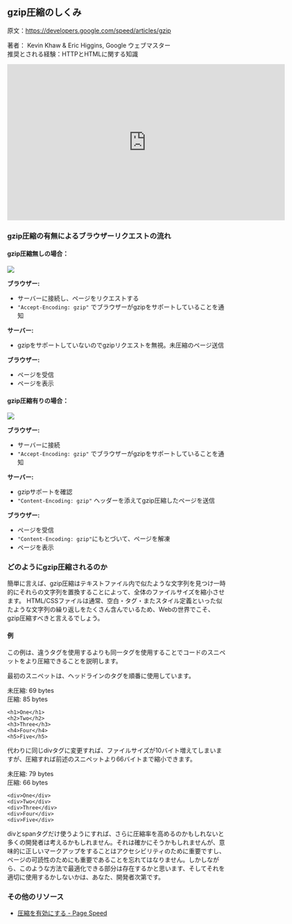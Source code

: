 ## gzip圧縮のしくみ

原文：<https://developers.google.com/speed/articles/gzip>

著者： Kevin Khaw & Eric Higgins, Google ウェブマスター  
推奨とされる経験：HTTPとHTMLに関する知識

<iframe width="640" height="360" src="http://www.youtube.com/embed/Mjab_aZsdxw" frameborder="0" allowfullscreen></iframe>

### gzip圧縮の有無によるブラウザーリクエストの流れ

#### gzip圧縮無しの場合：

![](/images/contents/gzip_off.png)

__ブラウザー:__

+  サーバーに接続し、ページをリクエストする
+ `"Accept-Encoding: gzip"` でブラウザーがgzipをサポートしていることを通知

__サーバー:__

+ gzipをサポートしていないのでgzipリクエストを無視。未圧縮のページ送信

__ブラウザー:__

+ ページを受信
+ ページを表示


#### gzip圧縮有りの場合：

![](/images/contents/gzip_on.png)

__ブラウザー:__

+  サーバーに接続
+ `"Accept-Encoding: gzip"` でブラウザーがgzipをサポートしていることを通知

__サーバー:__

+ gzipサポートを確認
+ `"Content-Encoding: gzip"` ヘッダーを添えてgzip圧縮したページを送信


__ブラウザー:__

+ ページを受信
+ `"Content-Encoding: gzip"`にもとづいて、ページを解凍
+ ページを表示

### どのようにgzip圧縮されるのか

簡単に言えば、gzip圧縮はテキストファイル内で似たような文字列を見つけ一時的にそれらの文字列を置換することによって、全体のファイルサイズを縮小させます。 HTML/CSSファイルは通常、空白・タグ・またスタイル定義といった似たような文字列の繰り返しをたくさん含んでいるため、Webの世界でこそ、gzip圧縮すべきと言えるでしょう。

#### 例

この例は、違うタグを使用するよりも同一タグを使用することでコードのスニペットをより圧縮できることを説明します。

最初のスニペットは、ヘッドラインのタグを順番に使用しています。

未圧縮: 69 bytes  
圧縮: 85 bytes  

	<h1>One</h1>
	<h2>Two</h2>
	<h3>Three</h3>
	<h4>Four</h4>
	<h5>Five</h5>

代わりに同じdivタグに変更すれば、ファイルサイズが10バイト増えてしまいますが、圧縮すれば前述のスニペットより66バイトまで縮小できます。

未圧縮: 79 bytes  
圧縮: 66 bytes

	<div>One</div>
	<div>Two</div>
	<div>Three</div>
	<div>Four</div>
	<div>Five</div>

divとspanタグだけ使うようにすれば、さらに圧縮率を高めるのかもしれないと多くの開発者は考えるかもしれません。それは確かにそうかもしれませんが、意味的に正しいマークアップをすることはアクセシビリティのために重要ですし、ページの可読性のためにも重要であることを忘れてはなりません。しかしながら、このような方法で最適化できる部分は存在するかと思います、そしてそれを適切に使用するかしないかは、あなた、開発者次第です。


### その他のリソース

+ [圧縮を有効にする - Page Speed](/speed/payload/GzipCompression.html)